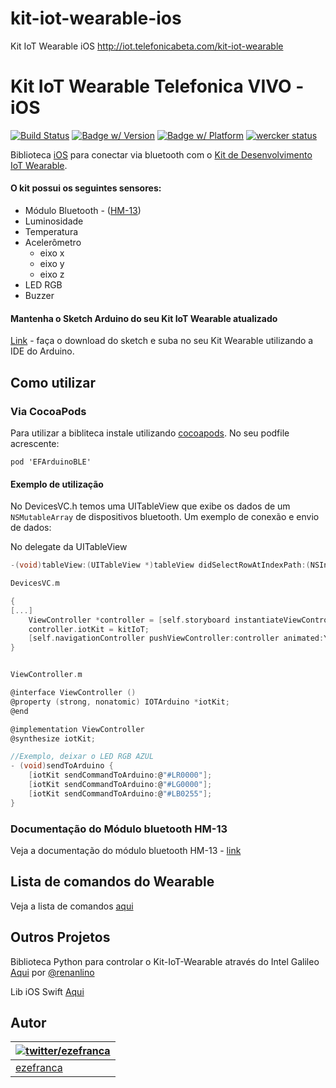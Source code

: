 # kit-iot-wearable-ios
Kit IoT Wearable iOS  http://iot.telefonicabeta.com/kit-iot-wearable


# Kit IoT Wearable Telefonica VIVO - iOS
[![Build Status](http://img.shields.io/travis/ezefranca/kit-iot-wearable-ios.svg?style=flat)](https://travis-ci.org/ezefranca/kit-iot-wearable-ios)
[![Badge w/ Version](https://cocoapod-badges.herokuapp.com/v/kit-iot-wearable-ios/badge.png)](http://cocoadocs.org/docsets/FSK-Arduino-iOS)
[![Badge w/ Platform](https://cocoapod-badges.herokuapp.com/p/kit-iot-wearable-ios/badge.svg)](http://cocoadocs.org/docsets/FSK-Arduino-iOS)
[![wercker status](https://app.wercker.com/status/7d5a33ceed1006aae64e3937f40d2bf1/s "wercker status")](https://app.wercker.com/project/bykey/554b5f78acb272dc78095c87)

Biblioteca [iOS](http://apple.com/) para conectar via bluetooth com o [Kit de Desenvolvimento IoT Wearable](http://iot.telefonicabeta.com/).

#### O kit possui os seguintes sensores:
  * Módulo Bluetooth - ([HM-13](http://www.fasttech.com/product/1827700-hm-13-dual-mode-bluetooth-4-0-ble-spp-le-serial))
  * Luminosidade
  * Temperatura
  * Acelerômetro
    * eixo x
    * eixo y
    * eixo z
  * LED RGB
  * Buzzer


#### Mantenha o Sketch Arduino do seu Kit IoT Wearable atualizado
[Link](https://github.com/telefonicadigital/kit-iot-wearable-arduino) - faça o download do sketch e suba no seu Kit Wearable utilizando a IDE do Arduino.


## Como utilizar

### Via CocoaPods

Para utilizar a bibliteca instale utilizando [cocoapods](http://cocoapods.org/). No seu podfile acrescente:

```
pod 'EFArduinoBLE'
```

#### Exemplo de utilização

No DevicesVC.h temos uma UITableView que exibe os dados de um ```NSMutableArray``` de dispositivos bluetooth.
Um exemplo de conexão e envio de dados:

No delegate da UITableView
```c
-(void)tableView:(UITableView *)tableView didSelectRowAtIndexPath:(NSIndexPath *)indexPath

DevicesVC.m

{
[...]
    ViewController *controller = [self.storyboard instantiateViewControllerWithIdentifier:@"XPTO"];
    controller.iotKit = kitIoT;
    [self.navigationController pushViewController:controller animated:YES];
}


ViewController.m

@interface ViewController ()
@property (strong, nonatomic) IOTArduino *iotKit;
@end

@implementation ViewController
@synthesize iotKit;

//Exemplo, deixar o LED RGB AZUL
- (void)sendToArduino {
    [iotKit sendCommandToArduino:@"#LR0000"];
    [iotKit sendCommandToArduino:@"#LG0000"];
    [iotKit sendCommandToArduino:@"#LB0255"];
}


```
### Documentação do Módulo bluetooth HM-13
Veja a documentação do módulo bluetooth HM-13 - [link](http://www.seeedstudio.com/wiki/images/3/32/Bluetooth_HM-13_en.pdf)


## Lista de comandos do Wearable
Veja a lista de comandos [aqui](https://github.com/telefonicadigital/kit-iot-wearable/wiki/Comandos-padr%C3%B5es-do-Wearable)

## Outros Projetos

Biblioteca Python para controlar o Kit-IoT-Wearable através do Intel Galileo [Aqui](https://github.com/renanlino/wearablePython-galileo) por [@renanlino](https://github.com/renanlino)

Lib iOS Swift [Aqui](https://github.com/telefonicadigital/kit-iot-wearable-ios)

## Autor
| [![twitter/ezefranca](http://1.gravatar.com/avatar/3b4da2efb9fda1566a2907dd551fc907?s=48&d=%3Cpath_to_url%3E&r=PG)](http://twitter.com/ezefranca "Follow @ezefranca on Twitter") |
|---|
| [ezefranca](http://ezefranca.com) |


